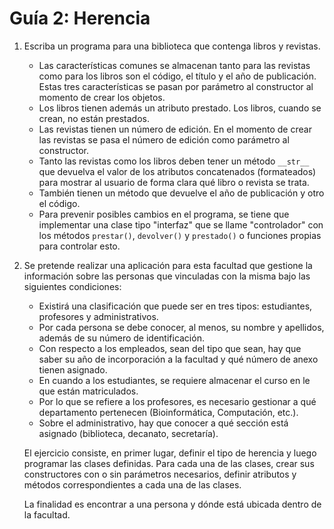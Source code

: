 # Guía 2: Herencia

1. Escriba un programa para una biblioteca que contenga libros y revistas.
    * Las características comunes se almacenan tanto para las revistas como para los libros son el código, el título y el año de publicación. Estas tres características se pasan por parámetro al constructor al momento de crear los objetos.
    * Los libros tienen además un atributo prestado. Los libros, cuando se crean, no están prestados.
    * Las revistas tienen un número de edición. En el momento de crear las revistas se pasa el número de edición como parámetro al constructor.
    * Tanto las revistas como los libros deben tener un método `__str__` que devuelva el valor de los atributos concatenados (formateados) para mostrar al usuario de forma clara qué libro o revista se trata.
    * También tienen un método que devuelve el año de publicación y otro el código.
    * Para prevenir posibles cambios en el programa, se tiene que implementar una clase tipo "interfaz" que se llame "controlador" con los métodos `prestar()`, `devolver()` y `prestado()` o funciones propias para controlar esto.

2. Se pretende realizar una aplicación para esta facultad que gestione la información sobre las personas que vinculadas con la misma bajo las siguientes condiciones:
    * Existirá una clasificación que puede ser en tres tipos: estudiantes, profesores y administrativos.
    * Por cada persona se debe conocer, al menos, su nombre y apellidos, además de su número de identificación.
    * Con respecto a los empleados, sean del tipo que sean, hay que saber su año de incorporación a la facultad y qué número de anexo tienen asignado.
    * En cuando a los estudiantes, se requiere almacenar el curso en le que están matriculados.
    * Por lo que se refiere a los profesores, es necesario gestionar a qué departamento pertenecen (Bioinformática, Computación, etc.).
    * Sobre el administrativo, hay que conocer a qué sección está asignado (biblioteca, decanato, secretaría).

    El  ejercicio consiste, en primer lugar, definir el tipo de herencia y luego programar las clases definidas. Para cada una de las clases, crear sus constructores con o sin parámetros necesarios, definir atributos y métodos correspondientes a cada una de las clases.

    La finalidad es encontrar a una persona y dónde está ubicada dentro de la facultad.